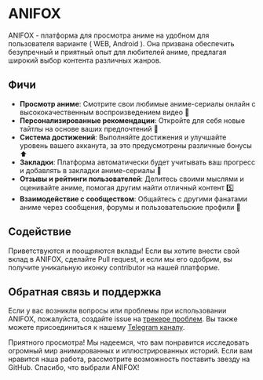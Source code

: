 # ANIFOX

ANIFOX - платформа для просмотра аниме на удобном для пользователя варианте ( WEB, Android ). Она призвана обеспечить безупречный и приятный опыт для любителей аниме, предлагая широкий выбор контента различных жанров.

## Фичи

- **Просмотр аниме**: Смотрите свои любимые аниме-сериалы онлайн с высококачественным воспроизведением видео 👀
- **Персонализированные рекомендации**: Откройте для себя новые тайтлы на основе ваших предпочтений 🙌
- **Система достижений**: Выполняйте достижения и улучшайте уровень вашего акканута, за это предусмотрены различные бонусы ⬆️
- **Закладки**: Платформа автоматически будет учитывать ваш прогресс и добавлять в закладки аниме-сериалы 📃
- **Отзывы и рейтинги пользователей**: Делитесь своими мыслями и оценивайте аниме, помогая другим найти отличный контент 5️⃣
- **Взаимодействие с сообществом**: Общайтесь с другими фанатами аниме через сообщения, форумы и пользовательские профили 💌

## Содействие

Приветствуются и поощряются вклады! Если вы хотите внести свой вклад в ANIFOX, сделайте Pull request, и если мы его одобрим, вы получите уникальную иконку contributor на нашей платформе.

## Обратная связь и поддержка

Если у вас возникли вопросы или проблемы при использовании ANIFOX, пожалуйста, создайте issue на [трекере проблем](https://github.com/ANIFOX-CLUB/.github/issues). Вы также можете присоединиться к нашему [Telegram каналу](https://t.me/anifoxclub).

Приятного просмотра! Мы надеемся, что вам понравится исследовать огромный мир анимированных и иллюстрированных историй. Если вам нравится наша работа, рассмотрите возможность поставить звезду на GitHub. Спасибо, что выбрали ANIFOX!

